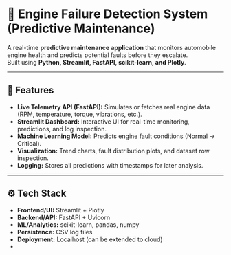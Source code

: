 # 🚗 Engine Failure Detection System (Predictive Maintenance)

A real-time **predictive maintenance application** that monitors automobile engine health and predicts potential faults before they escalate.  
Built using **Python, Streamlit, FastAPI, scikit-learn, and Plotly**.

---

## 📌 Features
- **Live Telemetry API (FastAPI):** Simulates or fetches real engine data (RPM, temperature, torque, vibrations, etc.).  
- **Streamlit Dashboard:** Interactive UI for real-time monitoring, predictions, and log inspection.  
- **Machine Learning Model:** Predicts engine fault conditions (Normal → Critical).  
- **Visualization:** Trend charts, fault distribution plots, and dataset row inspection.  
- **Logging:** Stores all predictions with timestamps for later analysis.  

---

## ⚙️ Tech Stack
- **Frontend/UI:** Streamlit + Plotly  
- **Backend/API:** FastAPI + Uvicorn  
- **ML/Analytics:** scikit-learn, pandas, numpy  
- **Persistence:** CSV log files  
- **Deployment:** Localhost (can be extended to cloud)
- 
